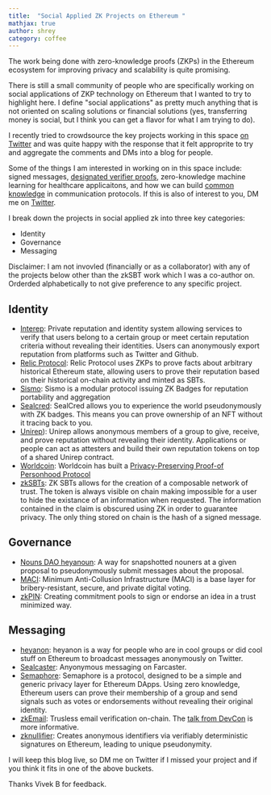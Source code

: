 ```yaml
---
title:  "Social Applied ZK Projects on Ethereum "
mathjax: true
author: shrey
category: coffee
---
```


The work being done with zero-knowledge proofs (ZKPs) in the Ethereum ecosystem for improving privacy and scalability is quite promising. 

There is still a small community of people who are specifically working on social applications of ZKP technology on Ethereum that I wanted to try to highlight here. I define "social applications" as pretty much anything that is not oriented on scaling solutions or financial solutions (yes, transferring money is social, but I think you can get a flavor for what I am trying to do). 

I recently tried to crowdsource the key projects working in this space [on Twitter](https://twitter.com/shreyjaineth/status/1590310990876659712?s=20&t=3CHekKSyDClGxAIsrChMQA) and was quite happy with the response that it felt approprite to try and aggregate the comments and DMs into a blog for people. 

Some of the things I am interested in working on in this space include: signed messages, [designated verifier proofs](https://www.youtube.com/results?search_query=working+towards+a+plural+public+via+common+knowledge+and+designated+verifier+proofs), zero-knowledge machine learning for healthcare applicaitons, and how we can build [common knowledge](https://en.wikipedia.org/wiki/Common_knowledge_(logic)) in communication protocols. If this is also of interest to you, DM me on [Twitter](https://twitter.com/shreyjaineth). 

I break down the projects in social applied zk into three key categories: 

- Identity 
- Governance
- Messaging 

Disclaimer: I am not invovled (financially or as a collaborator) with any of the projects below other than the zkSBT work which I was a co-author on. Orderded alphabetically to not give preference to any specific project. 

## Identity
- [Interep](https://interep.link/): Private reputation and identity system allowing services to verify that users belong to a certain group or meet certain reputation criteria without revealing their identities. Users can anonymously export reputation from platforms such as Twitter and Github.
- [Relic Protocol](https://relicprotocol.com/#certificates): Relic Protocol uses ZKPs to prove facts about arbitrary historical Ethereum state, allowing users to prove their reputation based on their historical on-chain activity and minted as SBTs. 
- [Sismo](https://www.sismo.io/): Sismo is a modular protocol issuing ZK Badges for reputation portability and aggregation
- [Sealcred](https://sealcred.xyz/): SealCred allows you to experience the world pseudonymously with ZK badges. This means you can prove ownership of an NFT without it tracing back to you.
- [Unirep](https://unirep.social/)): Unirep allows anonymous members of a group to give, receive, and prove reputation without revealing their identity. Applications or people can act as attesters and build their own reputation tokens on top of a shared Unirep contract.
- [Worldcoin](https://worldcoin.org/): Worldcoin has built a [Privacy-Preserving Proof-of Personhood Protocol](https://worldcoin.org/the-worldcoin-protocol)
- [zkSBTs](https://github.com/enricobottazzi/ZK-SBT): ZK SBTs allows for the creation of a composable network of trust. The token is always visible on chain making impossible for a user to hide the existance of an information when requested. The information contained in the claim is obscured using ZK in order to guarantee privacy. The only thing stored on chain is the hash of a signed message.

## Governance 

- [Nouns DAO heyanoun](https://nouns.wtf/vote/150): A way for snapshotted nouners at a given proposal to pseudonymously submit messages about the proposal.
- [MACI](https://github.com/privacy-scaling-explorations/maci): Minimum Anti-Collusion Infrastructure (MACI) is a base layer for bribery-resistant, secure, and private digital voting.
- [zkPIN](https://github.com/zk-pin/pin): Creating commitment pools to sign or endorse an idea in a trust minimized way. 


## Messaging 
- [heyanon](https://twitter.com/heyanonxyz): heyanon is a way for people who are in cool groups or did cool stuff on Ethereum to broadcast messages anonymously on Twitter.
- [Sealcaster](https://blog.bigwhalelabs.com/applied-zk-part-3-or-how-we-made-anonymous-casts-on-farcaster-possible/): Anyonymous messaging on Farcaster. 
- [Semaphore](https://semaphore.appliedzkp.org/): Semaphore is a protocol, designed to be a simple and generic privacy layer for Ethereum DApps. Using zero knowledge, Ethereum users can prove their membership of a group and send signals such as votes or endorsements without revealing their original identity.
- [zkEmail](https://zkemail.xyz/): Trusless email verification on-chain. The [talk from DevCon](https://www.youtube.com/watch?v=sPCHiUT3TmA) is more informative. 
- [zknullifier](https://github.com/zk-nullifier-sig/zk-nullifier-sig/): Creates anonymous identifiers via verifiably deterministic signatures on Ethereum, leading to unique pseudonymity. 

I will keep this blog live, so DM me on Twitter if I missed your project and if you think it fits in one of the above buckets. 

Thanks Vivek B for feedback. 

<script defer data-domain="shreyj.com" src="https://plausible.io/js/script.js"></script>
